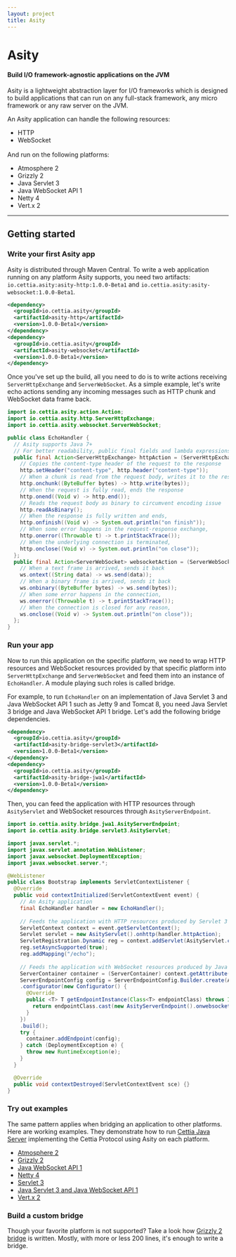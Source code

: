 ```yaml
---
layout: project
title: Asity
---
```


<h1>Asity</h1>
<h4 class="subheader">Build I/O framework-agnostic applications on the JVM</h4>

Asity is a lightweight abstraction layer for I/O frameworks which is designed to build applications that can run on any full-stack framework, any micro framework or any raw server on the JVM.

An Asity application can handle the following resources: 

<ul class="menu simple" style="margin-bottom: 1rem">
<li>HTTP</li>
<li>WebSocket</li>
</ul>

And run on the following platforms:

<ul class="menu simple">
<li>Atmosphere 2</li>
<li>Grizzly 2</li>
<li>Java Servlet 3</li>
<li>Java WebSocket API 1</li>
<li>Netty 4</li>
<li>Vert.x 2</li>
</ul>

---

## Getting started

### Write your first Asity app

Asity is distributed through Maven Central. To write a web application running on any platform Asity supports, you need two artifacts: `io.cettia.asity:asity-http:1.0.0-Beta1` and `io.cettia.asity:asity-websocket:1.0.0-Beta1`.

```xml
<dependency>
  <groupId>io.cettia.asity</groupId>
  <artifactId>asity-http</artifactId>
  <version>1.0.0-Beta1</version>
</dependency>
<dependency>
  <groupId>io.cettia.asity</groupId>
  <artifactId>asity-websocket</artifactId>
  <version>1.0.0-Beta1</version>
</dependency>
```

Once you've set up the build, all you need to do is to write actions receiving `ServerHttpExchange` and `ServerWebSocket`. As a simple example, let's write echo actions sending any incoming messages such as HTTP chunk and WebSocket data frame back.

```java
import io.cettia.asity.action.Action;
import io.cettia.asity.http.ServerHttpExchange;
import io.cettia.asity.websocket.ServerWebSocket;

public class EchoHandler {
  // Asity supports Java 7+
  // For better readability, public final fields and lambda expressions in Java 8 are used here
  public final Action<ServerHttpExchange> httpAction = (ServerHttpExchange http) -> {
    // Copies the content-type header of the request to the response
    http.setHeader("content-type", http.header("content-type"));
    // When a chunk is read from the request body, writes it to the response body
    http.onchunk((ByteBuffer bytes) -> http.write(bytes));
    // When the request is fully read, ends the response
    http.onend((Void v) -> http.end());
    // Reads the request body as binary to circumvent encoding issue
    http.readAsBinary();
    // When the response is fully written and ends,
    http.onfinish((Void v) -> System.out.println("on finish"));
    // When some error happens in the request-response exchange,
    http.onerror((Throwable t) -> t.printStackTrace());
    // When the underlying connection is terminated,
    http.onclose((Void v) -> System.out.println("on close"));
  };
  public final Action<ServerWebSocket> websocketAction = (ServerWebSocket ws) -> {
    // When a text frame is arrived, sends it back
    ws.ontext((String data) -> ws.send(data));
    // When a binary frame is arrived, sends it back
    ws.onbinary((ByteBuffer bytes) -> ws.send(bytes));
    // When some error happens in the connection,
    ws.onerror((Throwable t) -> t.printStackTrace());
    // When the connection is closed for any reason,
    ws.onclose((Void v) -> System.out.println("on close"));
  };
}
```

### Run your app

Now to run this application on the specific platform, we need to wrap HTTP resources and WebSocket resources provided by that specific platform into `ServerHttpExchange` and `ServerWebSocket` and feed them into an instance of `EchoHandler`. A module playing such roles is called bridge.

For example, to run `EchoHandler` on an implementation of Java Servlet 3 and Java WebSocket API 1 such as Jetty 9 and Tomcat 8, you need Java Servlet 3 bridge and Java WebSocket API 1 bridge. Let's add the following bridge dependencies.

```xml
<dependency>
  <groupId>io.cettia.asity</groupId>
  <artifactId>asity-bridge-servlet3</artifactId>
  <version>1.0.0-Beta1</version>
</dependency>
<dependency>
  <groupId>io.cettia.asity</groupId>
  <artifactId>asity-bridge-jwa1</artifactId>
  <version>1.0.0-Beta1</version>
</dependency>
```

Then, you can feed the application with HTTP resources through `AsityServlet` and WebSocket resources through `AsityServerEndpoint`.

```java
import io.cettia.asity.bridge.jwa1.AsityServerEndpoint;
import io.cettia.asity.bridge.servlet3.AsityServlet;

import javax.servlet.*;
import javax.servlet.annotation.WebListener;
import javax.websocket.DeploymentException;
import javax.websocket.server.*;

@WebListener
public class Bootstrap implements ServletContextListener {
  @Override
  public void contextInitialized(ServletContextEvent event) {
    // An Asity application
    final EchoHandler handler = new EchoHandler();
    
    // Feeds the application with HTTP resources produced by Servlet 3
    ServletContext context = event.getServletContext();
    Servlet servlet = new AsityServlet().onhttp(handler.httpAction);
    ServletRegistration.Dynamic reg = context.addServlet(AsityServlet.class.getName(), servlet);
    reg.setAsyncSupported(true);
    reg.addMapping("/echo");
    
    // Feeds the application with WebSocket resources produced by Java WebSocket API 1
    ServerContainer container = (ServerContainer) context.getAttribute(ServerContainer.class.getName());
    ServerEndpointConfig config = ServerEndpointConfig.Builder.create(AsityServerEndpoint.class, "/echo")
    .configurator(new Configurator() {
      @Override
      public <T> T getEndpointInstance(Class<T> endpointClass) throws InstantiationException {
        return endpointClass.cast(new AsityServerEndpoint().onwebsocket(handler.websocketAction));
      }
    })
    .build();
    try {
      container.addEndpoint(config);
    } catch (DeploymentException e) {
      throw new RuntimeException(e);
    }
  }

  @Override
  public void contextDestroyed(ServletContextEvent sce) {}
}
```

### Try out examples

The same pattern applies when bridging an application to other platforms. Here are working examples. They demonstrate how to run [Cettia Java Server](http://cettia.io/projects/cettia-java-server) implementing the Cettia Protocol using Asity on each platform.

<ul class="menu">
<li><a href="https://github.com/cettia/cettia-examples/tree/master/archetype/cettia-java-server/platform/atmosphere2">Atmosphere 2</a></li>
<li><a href="https://github.com/cettia/cettia-examples/tree/master/archetype/cettia-java-server/platform/grizzly2">Grizzly 2</a></li>
<li><a href="https://github.com/cettia/cettia-examples/tree/master/archetype/cettia-java-server/platform/jwa1">Java WebSocket API 1</a></li>
<li><a href="https://github.com/cettia/cettia-examples/tree/master/archetype/cettia-java-server/platform/netty4">Netty 4</a></li>
<li><a href="https://github.com/cettia/cettia-examples/tree/master/archetype/cettia-java-server/platform/servlet3">Servlet 3</a></li>
<li><a href="https://github.com/cettia/cettia-examples/tree/master/archetype/cettia-java-server/platform/servlet3-jwa1">Java Servlet 3 and Java WebSocket API 1</a></li>
<li><a href="https://github.com/cettia/cettia-examples/tree/master/archetype/cettia-java-server/platform/vertx2">Vert.x 2</a></li>
</ul>

### Build a custom bridge

Though your favorite platform is not supported? Take a look how [Grizzly 2 bridge](https://github.com/cettia/asity/tree/1.0.0-Beta1/bridge-grizzly2) is written. Mostly, with more or less 200 lines, it's enough to write a bridge.

